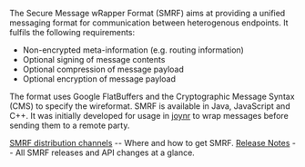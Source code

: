 The Secure Message wRapper Format (SMRF) aims at providing a unified messaging
format for communication between heterogenous endpoints. It fulfils the following requirements:
 - Non-encrypted meta-information (e.g. routing information)
 - Optional signing of message contents
 - Optional compression of message payload
 - Optional encryption of message payload

The format uses Google FlatBuffers and the Cryptographic Message Syntax (CMS) to
specify the wireformat. SMRF is available in Java, JavaScript and C++.
It was initially developed for usage in [joynr](https://joynr.io) to wrap messages
before sending them to a remote party.

[SMRF distribution channels](wiki/Distribution.md) -- Where and how to get SMRF.
[Release Notes](wiki/ReleaseNotes.md) -- All SMRF releases and API changes at a glance.
